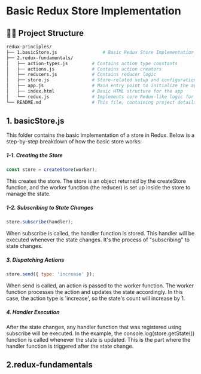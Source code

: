 # Basic Redux Store Implementation

## 🧑‍💻 Project Structure
````bash
redux-principles/
├── 1.basicStore.js                 # Basic Redux Store Implementation
├── 2.redux-fundamentals/                         
│   ├── action-types.js         # Contains action type constants
│   ├── actions.js              # Contains action creators
│   ├── reducers.js             # Contains reducer logic
│   ├── store.js                # Store-related setup and configuration
│   ├── app.js                  # Main entry point to initialize the app and connect to store
│   ├── index.html              # Basic HTML structure for the app
│   └── redux.js                # Implements core Redux-like logic for state management
└── README.md                   # This file, containing project details
````

## 1. basicStore.js

This folder contains the basic implementation of a store in Redux. Below is a step-by-step breakdown of how the basic store works:

##### 1-1. Creating the Store

````javascript
const store = createStore(worker);
````
This creates the store. The store is an object returned by the createStore function, and the worker function (the reducer) is set up inside the store to manage the state.

##### 1-2. Subscribing to State Changes
````javascript
store.subscribe(handler);
````
When subscribe is called, the handler function is stored. This handler will be executed whenever the state changes. It's the process of "subscribing" to state changes.

##### 3. Dispatching Actions
````javascript
store.send({ type: 'increase' });
````
When send is called, an action is passed to the worker function. The worker function processes the action and updates the state accordingly. In this case, the action type is 'increase', so the state's count will increase by 1.

##### 4. Handler Execution
After the state changes, any handler function that was registered using subscribe will be executed. In the example, the console.log(store.getState()) function is called whenever the state is updated. This is the part where the handler function is triggered after the state change.



## 2.redux-fundamentals
